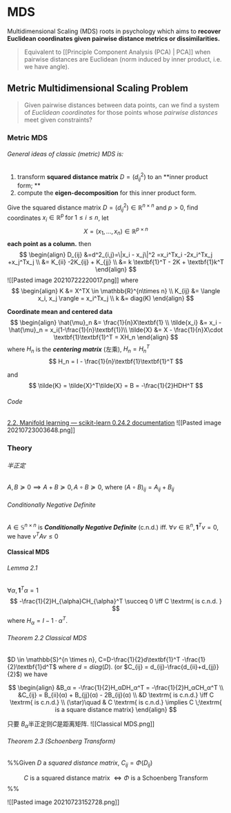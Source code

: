 # MDS
Multidimensional Scaling (MDS) roots in psychology which aims to **recover Euclidean coordinates given pairwise distance metrics or dissimilarities.**

> Equivalent to [[Principle Component Analysis (PCA) | PCA]] when pairwise distances are Euclidean (norm induced by inner product, i.e. we have angle).

##  Metric Multidimensional Scaling Problem

> Given pairwise distances between data points, can we find a system of *Euclidean coordinates* for those points whose *pairwise distances* meet given constraints?

### Metric MDS
###### General ideas of classic (metric) MDS is: 
1. transform **squared distance matrix** $D = (d^2_{ij})$ to an **inner product form; **
2. compute the **eigen-decomposition** for this inner product form.

Give the squared distance matrix $D = (d^2_{ij}) \in \mathbb{R}^{n\times n}$ and $p > 0$, find
coordinates $x_i\in \mathbb{R}^p \; \mathrm{for}\; 1\le i\le n$,
let 
$$X = (x_1, \dots, x_n) \in \mathbb{R}^{p \times n}$$
**each point as a column.**
then
$$
\begin{align}
	D_{ij} &=d^2_{i,j}=\|x_i - x_j\|^2 =x_i^Tx_i -2x_i^Tx_j +x_j^Tx_j \\
	&= K_{ii} -2K_{ij} + K_{jj} \\
	&= k \textbf{1}^T - 2K +  \textbf{1}k^T
\end{align}
$$
![[Pasted image 20210722220017.png]]
where
$$
\begin{align}
	K &= X^TX \in \mathbb{R}^{n\times n} \\
	K_{ij} &= \langle x_i, x_j \rangle = x_i^Tx_j \\
	k &= diag(K)
\end{align}
$$

**Coordinate mean and centered data**
$$
\begin{align}
	\hat{\mu}_n &= \frac{1}{n}X\textbf{1} \\
	\tilde{x_i} &= x_i - \hat{\mu}_n = x_i(1-\frac{1}{n}\textbf{1})\\
	\tilde{X} &= X - \frac{1}{n}X\cdot \textbf{1}\textbf{1}^T = XH_n
\end{align}
$$
where $H_n$ is the ***centering matrix*** (左乘), $H_n = H_n^T$
$$
H_n = I - \frac{1}{n}\textbf{1}\textbf{1}^T
$$

and
$$
\tilde{K} = \tilde{X}^T\tilde{X} = B = -\frac{1}{2}HDH^T
$$

###### Code

[2.2. Manifold learning — scikit-learn 0.24.2 documentation](https://scikit-learn.org/stable/modules/manifold.html#multidimensional-scaling)
![[Pasted image 20210723003648.png]]

### Theory

###### 半正定
$A, B \succeq 0 \implies A + B \succeq 0, A \circ B\succeq 0$, where $(A \circ B)_{ij} = A_{ij}+B_{ij}$ 
######   Conditionally Negative Definite
$A \in \mathbb{S}^{n \times n}$ is ***Conditionally Negative Definite*** (c.n.d.) iff. $\forall v\in \mathbb{R}^n, \textbf{1}^Tv=0$, we have $v^TAv \le 0$


#### Classical MDS


######  Lemma 2.1
$\forall \alpha, \textbf{1}^T \alpha = 1$
$$
-\frac{1}{2}H_{\alpha}CH_{\alpha}^T \succeq 0 \iff 
	C \textrm{ is c.n.d. }
$$
where $H_{\alpha}=I -1\cdot\alpha^T$.

###### Theorem 2.2    Classical MDS

$D \in \mathbb{S}^{n \times n}, C=D-\frac{1}{2}d\textbf{1}^T -\frac{1}{2}\textbf{1}d^T$ where $d=diag(D)$.  (or $C_{ij} = d_{ij}-\frac{d_{ii}+d_{jj}}{2}$) we have

$$
\begin{align}
   &B_α = -\frac{1}{2}H_αDH_α^T = -\frac{1}{2}H_αCH_α^T \\
   &C_{ij} = B_{ii}(α) + B_{jj}(α) - 2B_{ij}(α) \\
   &D \textrm{ is c.n.d.} \iff C \textrm{ is c.n.d.} \\
   (\star)\quad & C \textrm{ is c.n.d.} \implies    C \;\textrm{ is a square distance matrix}  
\end{align}
$$

只要 $B_\alpha$半正定则$C$是距离矩阵.
![[Classical MDS.png]]

######    Theorem 2.3 (Schoenberg Transform)

%%Given $D$ a *squared distance matrix*, $C_{ij} = Φ(D_{ij})$

   $$C \textrm{ is a squared distance matrix } \iff Φ \textrm{ is a Schoenberg Transform }$$%%
   
   ![[Pasted image 20210723152728.png]]
